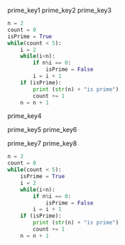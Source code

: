 prime_key1
prime_key2
prime_key3


```python
n = 2
count = 0
isPrime = True
while(count < 5):
	i = 2
	while(i<n):
		if n%i == 0:
			isPrime = False
		i = i + 1
	if (isPrime):
		print (str(n) + "is prime")
		count += 1
	n = n + 1 
```

prime_key4


prime_key5
prime_key6



prime_key7
prime_key8



```python
n = 2
count = 0
while(count < 5):
	isPrime = True
	i = 2
	while(i<n):
		if n%i == 0:
			isPrime = False
		i = i + 1
	if (isPrime):
		print (str(n) + "is prime")
		count += 1
	n = n + 1 
```